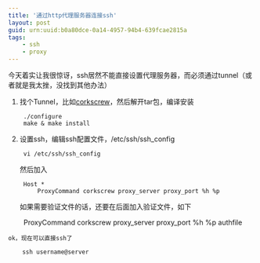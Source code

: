 ```yaml
---
title: '通过http代理服务器连接ssh'
layout: post
guid: urn:uuid:b0a80dce-0a14-4957-94b4-639fcae2815a
tags:
    - ssh
    - proxy
---
```


今天着实让我很惊讶，ssh居然不能直接设置代理服务器，而必须通过tunnel（或者就是我太挫，没找到其他办法）

1. 找个Tunnel，比如[corkscrew](http://www.agroman.net/corkscrew/corkscrew-2.0.tar.gz)，然后解开tar包，编译安装

        ./configure
        make & make install

2. 设置ssh，编辑ssh配置文件，/etc/ssh/ssh_config

        vi /etc/ssh/ssh_config

    然后加入

        Host *
            ProxyCommand corkscrew proxy_server proxy_port %h %p

    如果需要验证文件的话，还要在后面加入验证文件，如下

        ProxyCommand corkscrew proxy_server proxy_port %h %p authfile

    ok，现在可以直接ssh了

        ssh username@server
